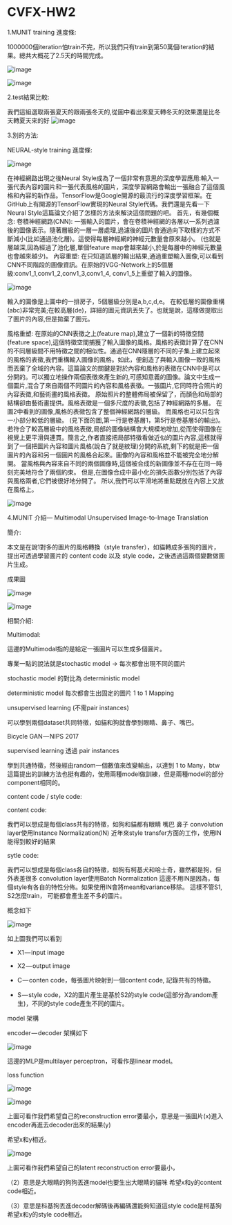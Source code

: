 # CVFX-HW2

1.MUNIT training 進度條:

1000000個iteration怕train不完，所以我們只有train到第50萬個iteration的結果。總共大概花了2.5天的時間完成。

![image](https://github.com/willy-lo/CVFX-HW2/blob/master/%20MUNIT_train.png)

![image](https://github.com/willy-lo/CVFX-HW2/blob/master/model.png)


2.test結果比較:



我們這組選取兩張夏天的跟兩張冬天的,從圖中看出來夏天轉冬天的效果還是比冬天轉夏天來的好
![image](https://github.com/willy-lo/CVFX-HW2/blob/master/sum.png)


3.別的方法:

NEURAL-style training 進度條:

![image](https://github.com/willy-lo/CVFX-HW2/blob/master/neural-style.png)

在神經網路出現之後Neural Style成為了一個非常有意思的深度學習應用:輸入一張代表內容的圖片和一張代表風格的圖片，深度學習網路會輸出一張融合了這個風格和內容的新作品。TensorFlow是Google開源的最流行的深度學習框架。在GitHub上有開源的TensorFlow實現的Neural Style代碼。我們還是先看一下Neural Style這篇論文介紹了怎樣的方法來解決這個問題的吧。
首先，有幾個概念:
卷積神經網路(CNN):
一張輸入的圖片，會在卷積神經網的各層以一系列過濾後的圖像表示。隨著層級的一層一層處理,過濾後的圖片會通過向下取樣的方式不斷減小(比如通過池化層)。這使得每層神經網的神經元數量會原來越小。 (也就是層越深,因為經過了池化層,單個feature map會越來越小,於是每層中的神經元數量也會越來越少)。
內容重塑:
在只知道該層的輸出結果,通過重塑輸入圖像,可以看到CNN不同階段的圖像資訊。在原始的VGG-Network上的5個層級:conv1_1,conv1_2,conv1_3,conv1_4, conv1_5上重塑了輸入的圖像。

![image](https://github.com/willy-lo/CVFX-HW2/blob/master/test1.png)

輸入的圖像是上圖中的一排房子，5個層級分別是a,b,c,d,e。 在較低層的圖像重構(abc)非常完美;在較高層(de)，詳細的圖元資訊丟失了。也就是說，這樣做提取出了圖片的內容,但是拋棄了圖元。

風格重塑:
在原始的CNN表徵之上(feature map),建立了一個新的特徵空間(feature space),這個特徵空間捕獲了輸入圖像的風格。風格的表徵計算了在CNN的不同層級間不用特徵之間的相似性。通過在CNN隱層的不同的子集上建立起來的風格的表徵,我們重構輸入圖像的風格。如此，便創造了與輸入圖像一致的風格而丟棄了全域的內容。這篇論文的關鍵是對於內容和風格的表徵在CNN中是可以分開的。可以獨立地操作兩個表徵來產生新的,可感知意義的圖像。論文中生成一個圖片,混合了來自兩個不同圖片的內容和風格表徵。一張圖片,它同時符合照片的內容表徵,和藝術畫的風格表徵。 原始照片的整體佈局被保留了，而顏色和局部的結構卻由藝術畫提供。風格表徵是一個多尺度的表徵,包括了神經網路的多層。 在圖2中看到的圖像,風格的表徵包含了整個神經網路的層級。 而風格也可以只包含一小部分較低的層級。 (見下面的圖,第一行是卷基層1，第5行是卷基層5的輸出)。 若符合了較高層級中的風格表徵,局部的圖像結構會大規模地增加,從而使得圖像在視覺上更平滑與連貫。簡言之,作者直接把局部特徵看做近似的圖片內容,這樣就得到了一個把圖片內容和圖片風格(說白了就是紋理)分開的系統,剩下的就是把一個圖片的內容和另一個圖片的風格合起來。圖像的內容和風格並不能被完全地分解開。 當風格與內容來自不同的兩個圖像時,這個被合成的新圖像並不存在在同一時刻完美地符合了兩個約束。 但是,在圖像合成中最小化的損失函數分別包括了內容與風格兩者,它們被很好地分開了。 所以,我們可以平滑地將重點既放在內容上又放在風格上。

 ![image](https://github.com/willy-lo/CVFX-HW2/blob/master/test2.png)



4.MUNIT 介紹— Multimodal Unsupervised Image-to-Image Translation

簡介:

本文是在說1對多的圖片的風格轉換（style transfer），如貓轉成多張狗的圖片，提出可透過學習圖片的 content code 以及 style code，之後透過這兩個變數做圖片生成。

成果圖

![image](https://github.com/willy-lo/CVFX-HW2/blob/master/picture_1.jpeg)

![image](https://github.com/willy-lo/CVFX-HW2/blob/master/picture_2.jpeg)



相關介紹:

Multimodal:

這邊的Multimodal指的是給定一張圖片可以生成多個圖片。

專業一點的說法就是stochastic model -> 每次都會出現不同的圖片

stochastic model 的對比為 deterministic model

deterministic model 每次都會生出固定的圖片 1 to 1 Mapping




unsupervised learning (不需pair instances)

可以學到兩個dataset共同特徵，如貓和狗就會學到眼睛、鼻子、嘴巴。

Bicycle GAN — NIPS 2017

supervised learning 透過 pair instances

學到共通特徵，然後經由random一個數值來改變輸出，以達到 1 to Many，btw這篇提出的訓練方法也挺有趣的，使用兩種model做訓練，但是兩種model的部分component相同的。




content code / style code:

content code:

我們可以想成是每個class共有的特徵，如狗和貓都有眼睛 嘴巴 鼻子
convolution layer使用Instance Normalization(IN)
近年來style transfer方面的工作，使用IN能得到較好的結果



sytle code:

我們可以想成是每個class各自的特徵，如狗有柯基犬和哈士奇，雖然都是狗，但外表差很多
convolution layer使用Batch Normalization
這邊不用IN是因為，每個style有各自的特性分佈。如果使用IN會將mean和variance移除。
這樣不管S1, S2怎麼train， 可能都會產生差不多的圖片。

概念如下

![image](https://github.com/willy-lo/CVFX-HW2/blob/master/picture_3.png)

如上圖我們可以看到

- X1 — input image

- X2 — output image

- C — conten code，每張圖片映射到一個content code, 記錄共有的特徵。

- S — style code，X2的圖片產生是基於S2的style code(這部分為random產生)，不同的style code產生不同的圖片。




model 架構

encoder — decoder 架構如下

![image](https://github.com/willy-lo/CVFX-HW2/blob/master/picture_4.png)

這邊的MLP是multilayer perceptron，可看作是linear model。



loss function

![image](https://github.com/willy-lo/CVFX-HW2/blob/master/picture_5.png)

![image](https://github.com/willy-lo/CVFX-HW2/blob/master/formulation_1.png)

上圖可看作我們希望自己的reconstruction error要最小，意思是一張圖片(x)進入encoder再進去decoder出來的結果(y)

希望x和y相近。

![image](https://github.com/willy-lo/CVFX-HW2/blob/master/picture_6.png)

上圖可看作我們希望自己的latent reconstruction error要最小，

（2）意思是大眼睛的狗狗丟進model也要生出大眼睛的貓咪
希望x和y的content code相近。

（3）意思是科基狗丟進decoder解碼後再編碼還能夠知道這style code是柯基狗
希望x和y的style code相近。










